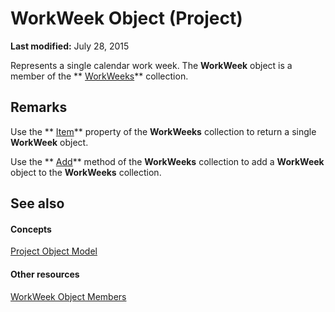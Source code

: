 
# WorkWeek Object (Project)

 **Last modified:** July 28, 2015

Represents a single calendar work week. The  **WorkWeek** object is a member of the ** [WorkWeeks](0f8ba50a-b87a-1b0b-5012-f6a303849a12.md)** collection.

## Remarks

Use the  ** [Item](0d6d0d68-b930-20c9-06cf-da96f247d218.md)** property of the **WorkWeeks** collection to return a single **WorkWeek** object.

Use the  ** [Add](46469e7b-8309-4e77-c89f-2115b9498c7a.md)** method of the **WorkWeeks** collection to add a **WorkWeek** object to the **WorkWeeks** collection.


## See also


#### Concepts


 [Project Object Model](900b167b-88ec-ea88-15b7-27bb90c22ac6.md)
#### Other resources


 [WorkWeek Object Members](05d0ffdd-dd3d-a2e6-210b-b62071345b17.md)
